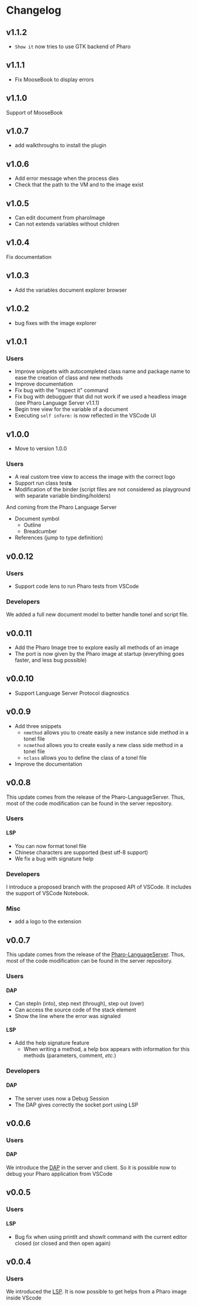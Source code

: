 # Changelog

## v1.1.2

- `Show it` now tries to use GTK backend of Pharo

## v1.1.1

- Fix MooseBook to display errors

## v1.1.0

Support of MooseBook

## v1.0.7

- add walkthroughs to install the plugin

## v1.0.6

- Add error message when the process dies
- Check that the path to the VM and to the image exist

## v1.0.5

- Can edit document from pharoImage
- Can not extends variables without children

## v1.0.4

Fix documentation

## v1.0.3

- Add the variables document explorer browser

## v1.0.2

- bug fixes with the image explorer

## v1.0.1

### Users

- Improve snippets with autocompleted class name and package name to ease the creation of class and new methods
- Improve documentation
- Fix bug with the "inspect it" command
- Fix bug with debugguer that did not work if we used a headless image (see Pharo Language Server v1.1.1)
- Begin tree view for the variable of a document
- Executing `self inform:` is now reflected in the VSCode UI

## v1.0.0

- Move to version 1.0.0

### Users

- A real custom tree view to access the image with the correct logo
- Support run class test**s**
- Modification of the binder (script files are not considered as playground with separate variable binding/holders)

And coming from the Pharo Language Server

- Document symbol
  - Outline
  - Breadcumber
- References (jump to type definition)

## v0.0.12

### Users

- Support code lens to run Pharo tests from VSCode

### Developers

We added a full new document model to better handle tonel and script file.

## v0.0.11

- Add the Pharo Image tree to explore easily all methods of an image
- The port is now given by the Pharo image at startup (everything goes faster, and less bug possible)

## v0.0.10

- Support Language Server Protocol diagnostics

## v0.0.9

- Add three snippets
  - `nmethod` allows you to create easily a new instance side method in a tonel file
  - `ncmethod` allows you to create easily a new class side method in a tonel file
  - `nclass` allows you to define the class of a tonel file
- Improve the documentation

## v0.0.8

This update comes from the release of the Pharo-LanguageServer. Thus, most of the code modification can be found in the server repository.

### Users

#### LSP

- You can now format tonel file
- Chinese characters are supported (best utf-8 support)
- We fix a bug with signature help

### Developers

I introduce a proposed branch with the proposed API of VSCode.
It includes the support of VSCode Notebook.

### Misc

- add a logo to the extension

## v0.0.7

This update comes from the release of the [Pharo-LanguageServer](https://github.com/badetitou/Pharo-LanguageServer).
Thus, most of the code modification can be found in the server repository.

### Users

#### DAP

- Can stepIn (into), step next (through), step out (over)
- Can access the source code of the stack element
- Show the line where the error was signaled

#### LSP

- Add the help signature feature
  - When writing a method, a help box appears with information for this methods (parameters, comment, *etc.*)

### Developers

#### DAP

- The server uses now a Debug Session
- The DAP gives correctly the socket port using LSP

## v0.0.6

### Users

#### DAP

We introduce the [DAP](https://microsoft.github.io/debug-adapter-protocol/implementors/adapters/) in the server and client.
So it is possible now to debug your Pharo application from VSCode

## v0.0.5

### Users

#### LSP

- Bug fix when using printIt and showIt command with the current editor closed (or closed and then open again)

## v0.0.4

### Users

We introduced the [LSP](https://microsoft.github.io/language-server-protocol/).
It is now possible to get helps from a Pharo image inside VScode